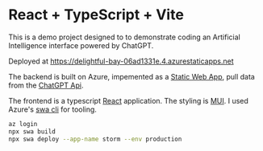 # React + TypeScript + Vite

This is a demo project designed to to demonstrate coding an Artificial Intelligence interface powered by ChatGPT.

Deployed at https://delightful-bay-06ad1331e.4.azurestaticapps.net

The backend is built on Azure, impemented as a [Static Web App](https://azure.microsoft.com/en-us/products/app-service/static), pull data from the [ChatGPT Api](https://openai.com/api/).

The frontend is a typescript [React](https://react.dev) application. The styling is [MUI](https://mui.com). I used Azure's [swa cli](https://azure.github.io/static-web-apps-cli/) for tooling.

```bash
az login
npx swa build
npx swa deploy --app-name storm --env production
```

